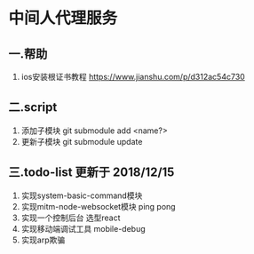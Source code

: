 # 中间人代理服务

## 一.帮助

 1. ios安装根证书教程  https://www.jianshu.com/p/d312ac54c730

## 二.script

 1. 添加子模块 git submodule add <git-address> <name?>
 2. 更新子模块 git submodule update

## 三.todo-list 更新于 2018/12/15
 1. 实现system-basic-command模块
 2. 实现mitm-node-websocket模块 ping pong
 3. 实现一个控制后台 选型react
 4. 实现移动端调试工具 mobile-debug
 5. 实现arp欺骗

